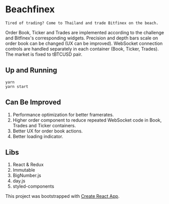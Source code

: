# Beachfinex

`Tired of trading? Come to Thailand and trade Bitfinex on the beach.`

Order Book, Ticker and Trades are implemented according to the challenge and Bitfinex's corresponding widgets. Precision and depth bars scale on order book can be changed (UX can be improved). WebSocket connection controls are handled separately in each container (Book, Ticker, Trades). The market is fixed to tBTCUSD pair.

## Up and Running
  ```
  yarn
  yarn start
  ```

## Can Be Improved
1. Performance optimization for better framerates.
1. Higher order component to reduce repeated WebSocket code in Book, Trades and Ticker containers.
1. Better UX for order book actions.
1. Better loading indicator.

## Libs
1. React & Redux
1. Immutable
1. BigNumber.js
1. day.js
1. styled-components

This project was bootstrapped with [Create React App](https://github.com/facebook/create-react-app).
